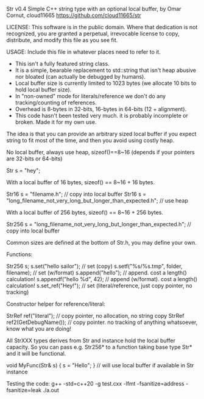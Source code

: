 Str v0.4
Simple C++ string type with an optional local buffer, by Omar Cornut, cloud11665
https://github.com/cloud11665/str

LICENSE:
   This software is in the public domain. Where that dedication is not
   recognized, you are granted a perpetual, irrevocable license to copy,
   distribute, and modify this file as you see fit.

USAGE:
   Include this file in whatever places need to refer to it.

- This isn't a fully featured string class.
- It is a simple, bearable replacement to std::string that isn't heap abusive nor bloated (can actually be debugged by humans).
- Local buffer size is currently limited to 1023 bytes (we allocate 10 bits to hold local buffer size).
- In "non-owned" mode for literals/reference we don't do any tracking/counting of references.
- Overhead is 8-bytes in 32-bits, 16-bytes in 64-bits (12 + alignment).
- This code hasn't been tested very much. it is probably incomplete or broken. Made it for my own use.

The idea is that you can provide an arbitrary sized local buffer if you expect string to fit
most of the time, and then you avoid using costly heap.

No local buffer, always use heap, sizeof()==8~16 (depends if your pointers are 32-bits or 64-bits)

   Str s = "hey";

With a local buffer of 16 bytes, sizeof() == 8~16 + 16 bytes.

   Str16 s = "filename.h"; // copy into local buffer
   Str16 s = "long_filename_not_very_long_but_longer_than_expected.h";   // use heap

With a local buffer of 256 bytes, sizeof() == 8~16 + 256 bytes.

   Str256 s = "long_filename_not_very_long_but_longer_than_expected.h";  // copy into local buffer

Common sizes are defined at the bottom of Str.h, you may define your own.

Functions:

   Str256 s;
   s.set("hello sailor");                   // set (copy)
   s.setf("%s/%s.tmp", folder, filename);   // set (w/format)
   s.append("hello");                       // append. cost a length() calculation!
   s.appendf("hello %d", 42);               // append (w/format). cost a length() calculation!
   s.set_ref("Hey!");                       // set (literal/reference, just copy pointer, no tracking)

Constructor helper for reference/literal:

   StrRef ref("literal");                   // copy pointer, no allocation, no string copy
   StrRef ref2(GetDebugName());             // copy pointer. no tracking of anything whatsoever, know what you are doing!

All StrXXX types derives from Str and instance hold the local buffer capacity. So you can pass e.g. Str256* to a function taking base type Str* and it will be functional.

   void MyFunc(Str& s) { s = "Hello"; }     // will use local buffer if available in Str instance

Testing the code:
   g++ -std=c++20 -g test.cxx -lfmt -fsanitize=address -fsanitize=leak
   ./a.out
